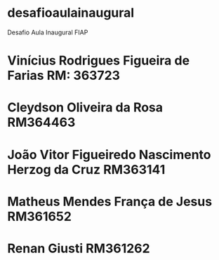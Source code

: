 # desafioaulainaugural
Desafio Aula Inaugural FIAP

# Vinícius Rodrigues Figueira de Farias RM: 363723
# Cleydson Oliveira da Rosa RM364463
# João Vitor Figueiredo Nascimento Herzog da Cruz RM363141
# Matheus Mendes França de Jesus RM361652
# Renan Giusti RM361262
